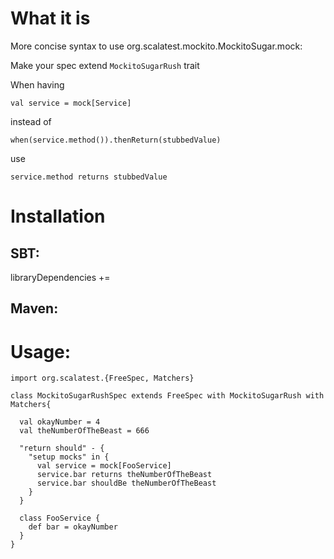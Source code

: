 # What it is

More concise syntax to use org.scalatest.mockito.MockitoSugar.mock:

Make your spec extend `MockitoSugarRush` trait

When having
```
val service = mock[Service]
```
instead of
```
when(service.method()).thenReturn(stubbedValue)
```
use 
```
service.method returns stubbedValue
```

# Installation
## SBT:
libraryDependencies +=

## Maven:

# Usage:

```
import org.scalatest.{FreeSpec, Matchers}

class MockitoSugarRushSpec extends FreeSpec with MockitoSugarRush with Matchers{

  val okayNumber = 4
  val theNumberOfTheBeast = 666

  "return should" - {
    "setup mocks" in {
      val service = mock[FooService]
      service.bar returns theNumberOfTheBeast
      service.bar shouldBe theNumberOfTheBeast
    }
  }

  class FooService {
    def bar = okayNumber
  }
}
```
